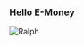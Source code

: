 ### Hello E-Money

![Ralph](https://upload.wikimedia.org/wikipedia/en/thumb/1/14/Ralph_Wiggum.png/220px-Ralph_Wiggum.png)
